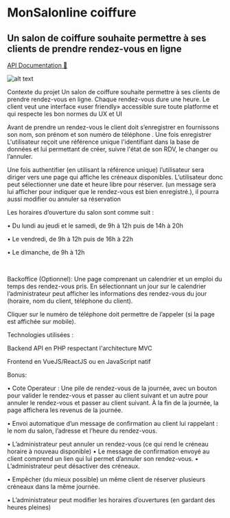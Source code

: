 # MonSalonline coiffure

## Un salon de coiffure souhaite permettre à ses clients de prendre rendez-vous en ligne

[API Documentation 💌](https://documenter.getpostman.com/view/22002647/2s935iv6ja)

![alt text](https://simplonline.co/_next/image?url=https%3A%2F%2Fsimplonline-v3-prod.s3.eu-west-3.amazonaws.com%2Fmedia%2Fimage%2Fpng%2F42bee9c2-2aad-4eb9-8c9a-82d6d260b828.png&w=1280&q=75 "Logo Title Text 1")

Contexte du projet
Un salon de coiffure souhaite permettre à ses clients de prendre rendez-vous en ligne. Chaque rendez-vous dure une heure. Le client veut une interface «user friendly» accessible sure toute platforme et qui respecte les bon normes du UX et UI

Avant de prendre un rendez-vous le client doit s’enregistrer en fournissons son nom, son prénom et son numéro de téléphone . Une fois enregistrer L'utilisateur reçoit une référence unique l'identifiant dans la base de données et lui permettant de créer, suivre l'état de son RDV, le changer ou l’annuler.

Une fois authentifier (en utilisant la référence unique) l’utilisateur sera diriger vers une page qui affiche les créneaux disponibles. L’utilisateur donc peut sélectionner une date et heure libre pour réserver. (un message sera lui afficher pour indiquer que le rendez-vous est bien enregistré.), il pourra aussi modifier ou annuler sa réservation

Les horaires d’ouverture du salon sont comme suit :

• Du lundi au jeudi et le samedi, de 9h à 12h puis de 14h à 20h

• Le vendredi, de 9h à 12h puis de 16h à 22h

• Le dimanche, de 9h à 12h

​

Backoffice (Optionnel): Une page comprenant un calendrier et un emploi du temps des rendez-vous pris. En sélectionnant un jour sur le calendrier l’administrateur peut afficher les informations des rendez-vous du jour (horaire, nom du client, téléphone du client).

Cliquer sur le numéro de téléphone doit permettre de l’appeler (si la page est affichée sur mobile).

Technologies utilisées :

Backend API en PHP respectant l'architecture MVC

Frontend en VueJS/ReactJS ou en JavaScript natif

Bonus:

• Cote Operateur : Une pile de rendez-vous de la journée, avec un bouton pour valider le rendez-vous et passer au client suivant et un autre pour annuler le rendez-vous et passer au client suivant. À la fin de la journée, la page affichera les revenus de la journée.

• Envoi automatique d’un message de confirmation au client lui rappelant : le nom du salon, l’adresse et l’heure du rendez-vous.

• L’administrateur peut annuler un rendez-vous (ce qui rend le créneau horaire à nouveau disponible) • Le message de confirmation envoyé au client comprend un lien qui lui permet d’annuler son rendez-vous. • L’administrateur peut désactiver des créneaux.

• Empêcher (du mieux possible) un même client de réserver plusieurs créneaux dans la même journée.

• L’administrateur peut modifier les horaires d’ouvertures (en gardant des heures pleines)
